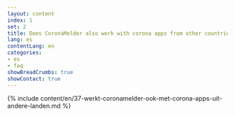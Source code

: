 ```yaml
---
layout: content
index: 1
set: 2
title: Does CoronaMelder also work with corona apps from other countries?
lang: es
contentLang: en
categories:
- es
- faq
showBreadCrumbs: true
showContact: true
---
```

{% include content/en/37-werkt-coronamelder-ook-met-corona-apps-uit-andere-landen.md %}
